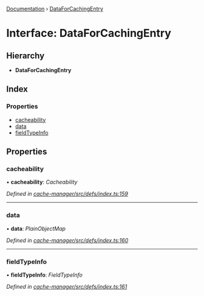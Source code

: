 [Documentation](../README.md) › [DataForCachingEntry](dataforcachingentry.md)

# Interface: DataForCachingEntry

## Hierarchy

* **DataForCachingEntry**

## Index

### Properties

* [cacheability](dataforcachingentry.md#cacheability)
* [data](dataforcachingentry.md#data)
* [fieldTypeInfo](dataforcachingentry.md#fieldtypeinfo)

## Properties

###  cacheability

• **cacheability**: *Cacheability*

*Defined in [cache-manager/src/defs/index.ts:159](https://github.com/badbatch/graphql-box/blob/9b69bf3/packages/cache-manager/src/defs/index.ts#L159)*

___

###  data

• **data**: *PlainObjectMap*

*Defined in [cache-manager/src/defs/index.ts:160](https://github.com/badbatch/graphql-box/blob/9b69bf3/packages/cache-manager/src/defs/index.ts#L160)*

___

###  fieldTypeInfo

• **fieldTypeInfo**: *FieldTypeInfo*

*Defined in [cache-manager/src/defs/index.ts:161](https://github.com/badbatch/graphql-box/blob/9b69bf3/packages/cache-manager/src/defs/index.ts#L161)*
